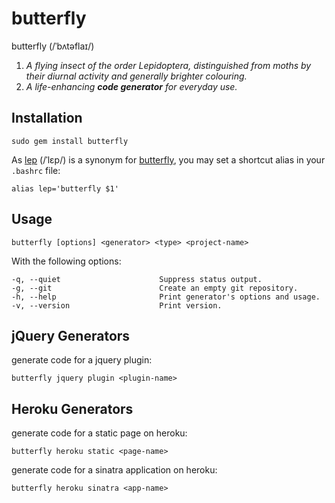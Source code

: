 # butterfly

butterfly (/ˈbʌtəflaɪ/)

   1. _A flying insect of the order Lepidoptera, distinguished from moths by their diurnal activity and generally brighter colouring._
   2. _A life-enhancing __code generator__ for everyday use._
   
## Installation

    sudo gem install butterfly
    
As [lep][wiki-2] (/ˈlɛp/) is a synonym for [butterfly][wiki-1], you may set a shortcut alias in your `.bashrc` file:

    alias lep='butterfly $1'
    
## Usage

    butterfly [options] <generator> <type> <project-name>

With the following options:

    -q, --quiet                      Suppress status output.
    -g, --git                        Create an empty git repository.
    -h, --help                       Print generator's options and usage.
    -v, --version                    Print version.
        
## jQuery Generators

generate code for a jquery plugin:

    butterfly jquery plugin <plugin-name>

## Heroku Generators

generate code for a static page on heroku:

    butterfly heroku static <page-name>
    
generate code for a sinatra application on heroku:

    butterfly heroku sinatra <app-name>
    
    
    
[wiki-1]: http://en.wiktionary.org/wiki/butterfly "Butterfly on Wiktionary"
[wiki-2]: http://en.wiktionary.org/wiki/lep "Lep on Wiktionary"
[jqry]: http://jquery.org "jQuery"
[hrk]: http://heroku.com "Heroku"

